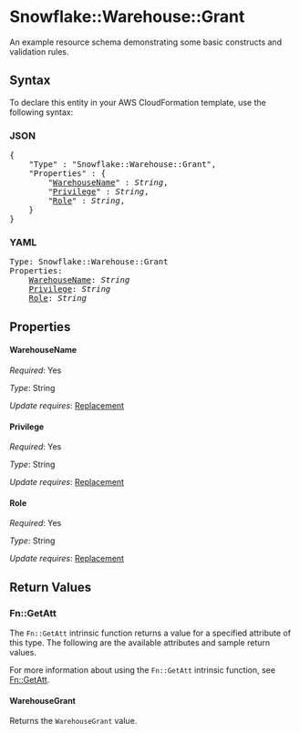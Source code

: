 # Snowflake::Warehouse::Grant

An example resource schema demonstrating some basic constructs and validation rules.

## Syntax

To declare this entity in your AWS CloudFormation template, use the following syntax:

### JSON

<pre>
{
    "Type" : "Snowflake::Warehouse::Grant",
    "Properties" : {
        "<a href="#warehousename" title="WarehouseName">WarehouseName</a>" : <i>String</i>,
        "<a href="#privilege" title="Privilege">Privilege</a>" : <i>String</i>,
        "<a href="#role" title="Role">Role</a>" : <i>String</i>,
    }
}
</pre>

### YAML

<pre>
Type: Snowflake::Warehouse::Grant
Properties:
    <a href="#warehousename" title="WarehouseName">WarehouseName</a>: <i>String</i>
    <a href="#privilege" title="Privilege">Privilege</a>: <i>String</i>
    <a href="#role" title="Role">Role</a>: <i>String</i>
</pre>

## Properties

#### WarehouseName

_Required_: Yes

_Type_: String

_Update requires_: [Replacement](https://docs.aws.amazon.com/AWSCloudFormation/latest/UserGuide/using-cfn-updating-stacks-update-behaviors.html#update-replacement)

#### Privilege

_Required_: Yes

_Type_: String

_Update requires_: [Replacement](https://docs.aws.amazon.com/AWSCloudFormation/latest/UserGuide/using-cfn-updating-stacks-update-behaviors.html#update-replacement)

#### Role

_Required_: Yes

_Type_: String

_Update requires_: [Replacement](https://docs.aws.amazon.com/AWSCloudFormation/latest/UserGuide/using-cfn-updating-stacks-update-behaviors.html#update-replacement)

## Return Values

### Fn::GetAtt

The `Fn::GetAtt` intrinsic function returns a value for a specified attribute of this type. The following are the available attributes and sample return values.

For more information about using the `Fn::GetAtt` intrinsic function, see [Fn::GetAtt](https://docs.aws.amazon.com/AWSCloudFormation/latest/UserGuide/intrinsic-function-reference-getatt.html).

#### WarehouseGrant

Returns the <code>WarehouseGrant</code> value.

